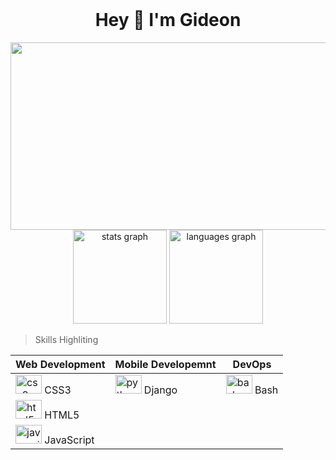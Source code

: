 <br clear="both">

<h1 align="center">Hey 👋 I'm Gideon</h1>

<div align="center">
  <img height="300" width="600" src="https://media.giphy.com/media/PI3QGKFN6XZUCMMqJm/giphy.gif"/>
</div>

<div align="center" margin-top="100">
  <img src="https://github-readme-stats.vercel.app/api?hide_title=false&hide_rank=false&show_icons=true&include_all_commits=true&count_private=true&disable_animations=false&theme=dracula&locale=en&hide_border=false&username=gideon-kirui" height="150" alt="stats graph"  />
  <img src="https://github-readme-stats.vercel.app/api/top-langs?locale=en&hide_title=false&layout=compact&card_width=300&langs_count=5&theme=dracula&hide_border=false&username=gideon-kirui" height="150" alt="languages graph"/>
</div>

> Skills Highliting

| Web Development | Mobile Developemnt | DevOps |
| --- | --- | --- |
| <img src="https://cdn.jsdelivr.net/gh/devicons/devicon/icons/css3/css3-original.svg" height="30" width="42" alt="css3 logo"  /> CSS3 | <img src="https://cdn.jsdelivr.net/gh/devicons/devicon/icons/django/django-plain.svg" height="30" width="42" alt="python logo" /> Django | <img src="https://cdn.jsdelivr.net/gh/devicons/devicon/icons/bash/bash-original.svg" height="30" width="42" alt="bash logo"  /> Bash |
| <img src="https://cdn.jsdelivr.net/gh/devicons/devicon/icons/html5/html5-original.svg" height="30" width="42" alt="html5 logo"  /> HTML5 |   |  |
| <img src="https://cdn.jsdelivr.net/gh/devicons/devicon/icons/javascript/javascript-original.svg" height="30" width="42" alt="javascript logo"  /> JavaScript |  |  |
